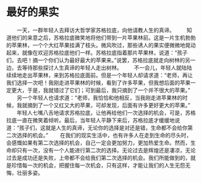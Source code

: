 # 最好的果实
　　一天，一群年轻人去拜访大哲学家苏格拉底，向他请教人生的真谛。 
　　知道他们的来意之后，苏格拉底微笑地将他们带到一片苹果林前。这是一片生机勃勃的苹果林，一个个大红苹果挂满了枝头。微风吹过，那些诱人的果实便微微地晃动起来，就像在欢迎苏格拉底他们一样。苏格拉底指着那片苹果林，说道：“孩子们，去吧！摘一个你们认为最好最大的苹果来。”说罢，苏格拉底就走向树林的另一边，去等待那些探讨人生真谛的年轻人走出树林。 
　　不一会儿，年轻人就陆陆续续地走出苹果林，来到苏格拉底面前。但是一个年轻人却请求道：“老师，再让我们选择一次吧！我刚走进苹果林的时候，看到了许多苹果，但我想后面的苹果一定更大，于是，我就错过了它们；可到最后，我只摘到了一个并不很大的苹果。” 
　　另一个年轻人也请求道：“老师，我恰恰和他相反，当我刚走进苹果林的时候，我就摘到了一个又红又大的苹果，可却发现，后面有许多更好更大的苹果。” 
　　年轻人七嘴八舌地请求苏格拉底，让他再给他们一次选择的机会，可是，苏格拉底一直在微笑着倾听。最后，当年轻人平静下来后，苏格拉底才缓缓地说道：“孩子们，这就是人生的真谛，无论你的选择是对还是错，生命都不会给你第二次选择的机会。” 
　　在我们的现实生活中，也有许多人在走到生命的尽头时，会感慨如果有第二次选择的机会，自己一定会更加努力，更加热爱生命。然而，生命却只有一次，没有一个人能进行第二次的选择。无论过去是辉煌还是凄凉，无论过去是成功还是失败，上帝都不会给我们第二次选择的机会。我们所能做到的，就是珍惜每一次的机会，把握住每一次机会，只有这样，才能让我们的人生无怨无悔，壮丽多姿。
 